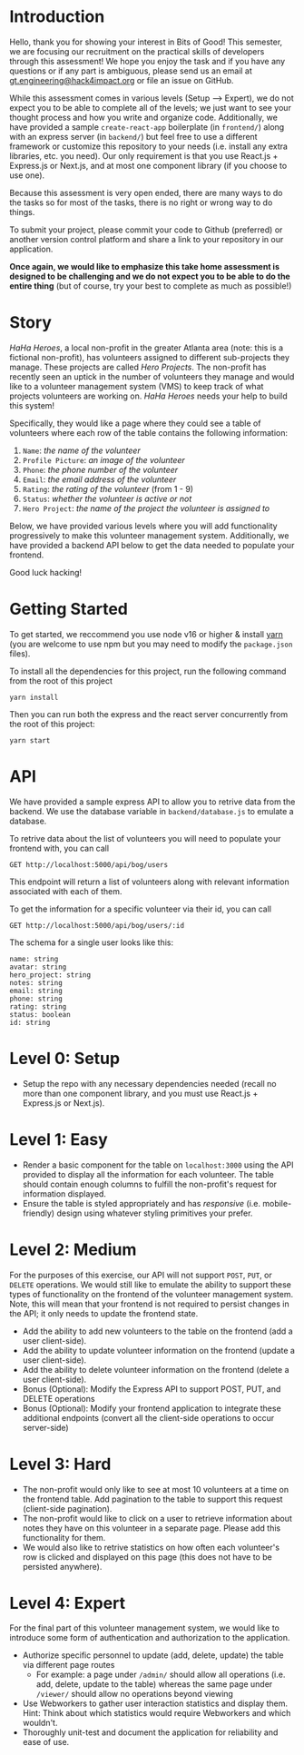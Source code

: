 # Introduction 
Hello, thank you for showing your interest in Bits of Good! This semester, we are focusing our recruitment on the practical skills of developers through this assessment! We hope you enjoy the task and if you have any questions or if any part is ambiguous, please send us an email at gt.engineering@hack4impact.org or file an issue on GitHub.

While this assessment comes in various levels (Setup --> Expert), we do not expect you to be able to complete all of the levels; we just want to see your thought process and how you write and organize code. Additionally, we have provided a sample `create-react-app` boilerplate (in `frontend/`) along with an express server (in `backend/`) but feel free to use a different framework or customize this repository to your needs (i.e. install any extra libraries, etc. you need). Our only requirement is that you use React.js + Express.js or Next.js, and at most one component library (if you choose to use one).

Because this assessment is very open ended, there are many ways to do the tasks so for most of the tasks, there is no right or wrong way to do things.

To submit your project, please commit your code to Github (preferred) or another version control platform and share a link to your repository in our application.

**Once again, we would like to emphasize this take home assessment is designed to be challenging and we do not expect you to be able to do the entire thing** (but of course, try your best to complete as much as possible!)

# Story
_HaHa Heroes_, a local non-profit in the greater Atlanta area (note: this is a fictional non-profit), has volunteers assigned to different sub-projects they manage. These projects
are called _Hero Projects_. The non-profit has recently seen an uptick in the number of volunteers they manage and would like to a volunteer management system (VMS) to keep track of what projects volunteers are working on. _HaHa Heroes_ needs your help to build this system!

Specifically, they would like a page where they could see a table of volunteers where each row of the table contains the following information:

1. `Name`: _the name of the volunteer_
2. `Profile Picture`: _an image of the volunteer_
3. `Phone`: _the phone number of the volunteer_
4. `Email`: _the email address of the volunteer_
5. `Rating`: _the rating of the volunteer_ (from 1 - 9)
6. `Status`: _whether the volunteer is active or not_
7. `Hero Project`: _the name of the project the volunteer is assigned to_

Below, we have provided various levels where you will add functionality progressively to make this volunteer management system. Additionally, we have provided a backend API below to get the data
needed to populate your frontend.

Good luck hacking!

# Getting Started
To get started, we reccommend you use node v16 or higher & install [yarn](https://classic.yarnpkg.com/lang/en/docs/install) (you are welcome to use npm but you may need to modify the `package.json` files).

To install all the dependencies for this project, run the following command from the root of this project
```
yarn install
```

Then you can run both the express and the react server concurrently from the root of this project:
```
yarn start
```
# API
We have provided a sample express API to allow you to retrive data from the backend. We use the database variable in `backend/database.js` to emulate a database.

To retrive data about the list of volunteers you will need to populate your frontend with, you can call
```
GET http://localhost:5000/api/bog/users
```
This endpoint will return a list of volunteers along with relevant information associated with each of them.

To get the information for a specific volunteer via their id, you can call 
```
GET http://localhost:5000/api/bog/users/:id
```

The schema for a single user looks like this:
```
name: string
avatar: string
hero_project: string
notes: string
email: string
phone: string
rating: string
status: boolean
id: string
```
# Level 0: Setup
* Setup the repo with any necessary dependencies needed (recall no more than one component library, and you must use React.js + Express.js or Next.js).

# Level 1: Easy
* Render a basic component for the table on `localhost:3000` using the API provided to display all the information for each volunteer. The table
   should contain enough columns to fulfill the non-profit's request for information displayed.
* Ensure the table is styled appropriately and has _responsive_ (i.e. mobile-friendly) design using whatever styling primitives your prefer.

# Level 2: Medium
For the purposes of this exercise, our API will not support `POST`, `PUT`, or `DELETE` operations. We would still like to emulate the ability to support these types of
functionality on the frontend of the volunteer management system. Note, this will mean that your frontend is not required to persist changes in the API; it only needs to update the frontend state.

* Add the ability to add new volunteers to the table on the frontend (add a user client-side).
*  Add the ability to update volunteer information on the frontend (update a user client-side).
* Add the ability to delete volunteer information on the frontend (delete a user client-side).
* Bonus (Optional): Modify the Express API to support POST, PUT, and DELETE operations
* Bonus (Optional): Modify your frontend application to integrate these additional endpoints (convert all the client-side operations to occur server-side)

# Level 3: Hard
* The non-profit would only like to see at most 10 volunteers at a time on the frontend table. Add pagination to the table to support this request (client-side pagination).
* The non-profit would like to click on a user to retrieve information about notes they have on this volunteer in a separate page. Please add this functionality for them.
* We would also like to retrive statistics on how often each volunteer's row is clicked and displayed on this page (this does not have to be persisted anywhere). 

# Level 4: Expert 
For the final part of this volunteer management system, we would like to introduce some form of authentication and authorization to the application.
* Authorize specific personnel to update (add, delete, update) the table via different page routes
  * For example: a page under `/admin/` should allow all operations (i.e. add, delete, update to the table) whereas the same page under `/viewer/` should allow no operations beyond viewing
* Use Webworkers to gather user interaction statistics and display them. Hint: Think about which statistics would require Webworkers and which wouldn't.
* Thoroughly unit-test and document the application for reliability and ease of use.
